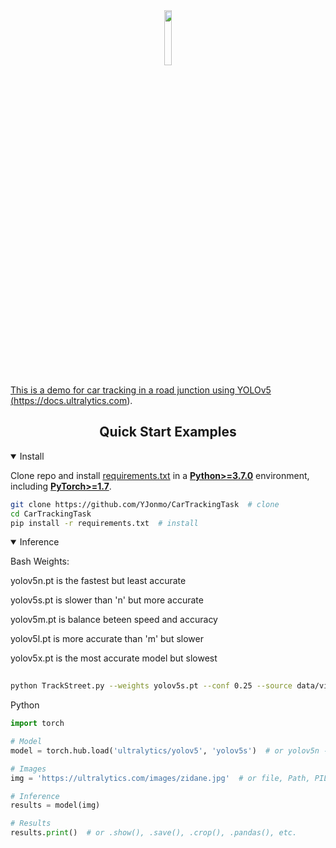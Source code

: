 <div align="center">
    <a href="https://colab.research.google.com/github/ultralytics/yolov5/blob/master/tutorial.ipynb">
        <img src="https://github.com/ultralytics/yolov5/releases/download/v1.0/logo-colab-small.png" width="15%"/>
</div>


This is a demo for car tracking in a road junction using YOLOv5 (https://docs.ultralytics.com). 

## <div align="center">Quick Start Examples</div>

<details open>
<summary>Install</summary>

Clone repo and install [requirements.txt](https://github.com/ultralytics/yolov5/blob/master/requirements.txt) in a
[**Python>=3.7.0**](https://www.python.org/) environment, including
[**PyTorch>=1.7**](https://pytorch.org/get-started/locally/).

```bash
git clone https://github.com/YJonmo/CarTrackingTask  # clone
cd CarTrackingTask
pip install -r requirements.txt  # install
```

</details>

<details open>
<summary>Inference</summary>

Bash
Weights:
  
yolov5n.pt is the fastest but least accurate
  
yolov5s.pt is slower than 'n' but more accurate
  
yolov5m.pt is balance beteen speed and accuracy
  
yolov5l.pt is more accurate than 'm' but slower
  
yolov5x.pt is the most accurate model but slowest
  
  
  
  
```bash
  
python TrackStreet.py --weights yolov5s.pt --conf 0.25 --source data/videos --output result
```
Python
```python
import torch

# Model
model = torch.hub.load('ultralytics/yolov5', 'yolov5s')  # or yolov5n - yolov5x6, custom

# Images
img = 'https://ultralytics.com/images/zidane.jpg'  # or file, Path, PIL, OpenCV, numpy, list

# Inference
results = model(img)

# Results
results.print()  # or .show(), .save(), .crop(), .pandas(), etc.
```

[assets]: https://github.com/ultralytics/yolov5/releases
[tta]: https://github.com/ultralytics/yolov5/issues/303
